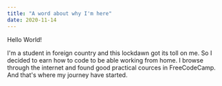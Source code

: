 ```yaml
---
title: "A word about why I'm here"
date: 2020-11-14
---
```



Hello World!

I'm a student in foreign country and this lockdawn got its toll on me. So I decided to earn how to code to be able working from home. 
I browse through the internet and found good practical cources in FreeCodeCamp. And that's where my journey have started.
